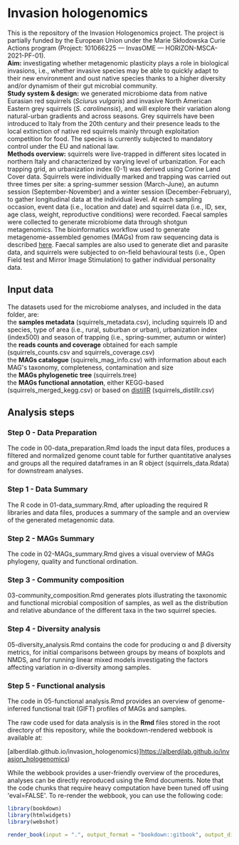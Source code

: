 # Invasion hologenomics
This is the repository of the Invasion Hologenomics project. The project is partially funded by the European Union under the Marie Skłodowska Curie Actions program (Project: 101066225 — InvasOME — HORIZON-MSCA-2021-PF-01). <br> 
**Aim:** investigating whether metagenomic plasticity plays a role in biological invasions, i.e., whether invasive species may be able to quickly adapt to their new environment and oust native species thanks to a higher diversity and/or dynamism of their gut microbial community. <br>
**Study system & design:** we generated microbiome data from native Eurasian red squirrels (*Sciurus vulgaris*) and invasive North American Eastern grey squirrels (*S. carolinensis*), and will explore their variation along natural-urban gradients and across seasons. Grey squirrels have been introduced to Italy from the 20th century and their presence leads to the local extinction of native red squirrels mainly through exploitation competition for food. The species is currently subjected to mandatory control under the EU and national law. <br>
**Methods overview:** squirrels were live-trapped in different sites located in northern Italy and characterized by varying level of urbanization. For each trapping grid, an urbanization index (0-1) was derived  using Corine Land Cover data. Squirrels were individually marked and trapping was carried out three times per site: a spring-summer session (March-June), an autumn session (September-November) and a winter session (December-February), to gather longitudinal data at the individual level. At each sampling occasion, event data (i.e., location and date) and squirrel data (i.e., ID, sex, age class, weight, reproductive conditions) were recorded. Faecal samples were collected to generate microbiome data through shotgun metagenomics. The bioinformatics workflow used to generate metagenome-assembled genomes (MAGs) from raw sequencing data is described [here](https://www.earthhologenome.org/bioinformatics/). Faecal samples are also used to generate diet and parasite data, and squirrels were subjected to on-field behavioural tests (i.e., Open Field test and Mirror Image Stimulation) to gather individual personality data.

## Input data
The datasets used for the microbiome analyses, and included in the data folder, are: <br>
the **samples metadata** (squirrels_metadata.csv), including squirrels ID and species, type of area (i.e., rural, suburban or urban), urbanization index (index500) and season of trapping (i.e., spring-summer, autumn or winter) <br>
the **reads counts and coverage** obtained for each sample (squirrels_counts.csv and squirrels_coverage.csv) <br>
the **MAGs catalogue** (squirrels_mag_info.csv) with information about each MAG's taxonomy, completeness, contamination and size <br>
the **MAGs phylogenetic tree** (squirrels.tree) <br>
the **MAGs functional annotation**, either KEGG-based (squirrels_merged_kegg.csv) or based on [distillR](https://github.com/anttonalberdi/distillR) (squirrels_distillr.csv) <br>
 

## Analysis steps

### Step 0 - Data Preparation
The code in 00-data_preparation.Rmd loads the input data files, produces a filtered and normalized genome count table for further quantitative analyses and groups all the required dataframes in an R object (squirrels_data.Rdata) for downstream analyses.

### Step 1 - Data Summary
The R code in 01-data_summary.Rmd, after uploading the required R libraries and data files, produces a summary of the sample and an overview of the generated metagenomic data. 

### Step 2 - MAGs Summary
The code in 02-MAGs_summary.Rmd gives a visual overview of MAGs phylogeny, quality and functional ordination.  

### Step 3 - Community composition
03-community_composition.Rmd generates plots illustrating the taxonomic and functional microbial composition of samples, as well as the distribution and relative abundance of the different taxa in the two squirrel species.

### Step 4 - Diversity analysis
05-diversity_analysis.Rmd contains the code for producing α and β diversity metrics, for initial comparisons between groups by means of boxplots and NMDS, and for running linear mixed models investigating the factors affecting variation in α-diversity among samples.

### Step 5 - Functional analysis
The code in 05-functional analysis.Rmd provides an overview of genome-inferred functional trait (GIFT) profiles of MAGs and samples.

The raw code used for data analysis is in the **Rmd** files stored in the root directory of this repository, while the bookdown-rendered webbook is available at:

[alberdilab.github.io/invasion_hologenomics)]https://alberdilab.github.io/invasion_hologenomics)

While the webbook provides a user-friendly overview of the procedures, analyses can be directly reproduced using the Rmd documents. Note that the code chunks that require heavy computation have been tuned off using 'eval=FALSE'. To re-render the webbook, you can use the following code:

```r
library(bookdown)
library(htmlwidgets)
library(webshot)

render_book(input = ".", output_format = "bookdown::gitbook", output_dir = "docs")
```


